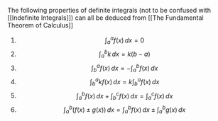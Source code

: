 The following properties of definite integrals (not to be confused with [[Indefinite Integrals]]) can all be deduced from [[The Fundamental Theorem of Calculus]] 

 1. $$
\int_{a}^{a} f(x) \, dx = 0
$$
2. $$
\int_{a}^{b} k \, dx = k(b-a)
$$
3. $$
\int_{b}^{a} f(x) \, dx =-\int_{a}^{b} f(x) \, dx  
$$
4. $$
\int_{b}^{a} kf(x) \, dx=k\int_{b}^{a} f(x) \, dx 
$$
5. $$
\int_{a}^{b} f(x) \, dx + \int_{b}^{c} f(x) \, dx = \int_{a}^{c} f(x) \, dx  
$$
6. $$
\int_{a}^{b} (f(x)\pm g(x)) \, dx=\int_{a}^{b} f(x) \, dx \pm\int_{a}^{b} g(x) \, dx  
$$


